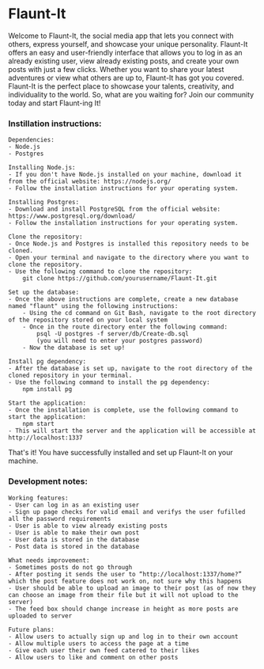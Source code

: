 # Flaunt-It

Welcome to Flaunt-It, the social media app that lets you connect with others, express yourself, and showcase your unique personality. Flaunt-It offers an easy and user-friendly interface that allows you to log in as an already existing user, view already existing posts, and create your own posts with just a few clicks. Whether you want to share your latest adventures or view what others are up to, Flaunt-It has got you covered. Flaunt-It is the perfect place to showcase your talents, creativity, and individuality to the world. So, what are you waiting for? Join our community today and start Flaunt-ing It!

### Instillation instructions:

    Dependencies:
    - Node.js
    - Postgres

    Installing Node.js:
    - If you don't have Node.js installed on your machine, download it from the official website: https://nodejs.org/
    - Follow the installation instructions for your operating system.

    Installing Postgres:
    - Download and install PostgreSQL from the official website: https://www.postgresql.org/download/
    - Follow the installation instructions for your operating system.

    Clone the repository:
    - Once Node.js and Postgres is installed this repository needs to be cloned.
    - Open your terminal and navigate to the directory where you want to clone the repository.
    - Use the following command to clone the repository:
        git clone https://github.com/yourusername/Flaunt-It.git

    Set up the database:
    - Once the above instructions are complete, create a new database named "flaunt" using the following instructions:
        - Using the cd command on Git Bash, navigate to the root directory of the repository stored on your local system
        - Once in the route directory enter the following command:
            psql -U postgres -f server/db/Create-db.sql
            (you will need to enter your postgres password)
        - Now the database is set up!

    Install pg dependency:
    - After the database is set up, navigate to the root directory of the cloned repository in your terminal.
    - Use the following command to install the pg dependency:
        npm install pg

    Start the application:
    - Once the installation is complete, use the following command to start the application:
        npm start
    - This will start the server and the application will be accessible at http://localhost:1337

That's it! You have successfully installed and set up Flaunt-It on your machine.


### Development notes: 
    Working features:
    - User can log in as an existing user
    - Sign up page checks for valid email and verifys the user fufilled all the password requirements
    - User is able to view already existing posts
    - User is able to make their own post
    - User data is stored in the database
    - Post data is stored in the database

    What needs improvement:
    - Sometimes posts do not go through
    - After posting it sends the user to “http://localhost:1337/home?” which the post feature does not work on, not sure why this happens
    - User should be able to upload an image to their post (as of now they can choose an image from their file but it will not upload to the server)
    - The feed box should change increase in height as more posts are uploaded to server

    Future plans:
    - Allow users to actually sign up and log in to their own account
    - Allow multiple users to access the page at a time
    - Give each user their own feed catered to their likes
    - Allow users to like and comment on other posts

